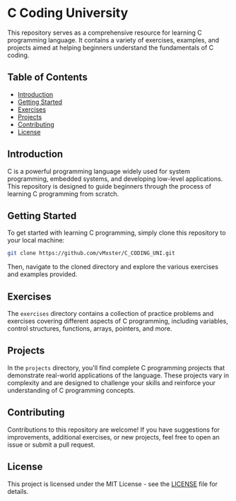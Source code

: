# C Coding University

This repository serves as a comprehensive resource for learning C programming language. It contains a variety of exercises, examples, and projects aimed at helping beginners understand the fundamentals of C coding.

## Table of Contents

- [Introduction](#introduction)
- [Getting Started](#getting-started)
- [Exercises](#exercises)
- [Projects](#projects)
- [Contributing](#contributing)
- [License](#license)

## Introduction

C is a powerful programming language widely used for system programming, embedded systems, and developing low-level applications. This repository is designed to guide beginners through the process of learning C programming from scratch.

## Getting Started

To get started with learning C programming, simply clone this repository to your local machine:

```bash
git clone https://github.com/vMxster/C_CODING_UNI.git
```

Then, navigate to the cloned directory and explore the various exercises and examples provided.

## Exercises

The `exercises` directory contains a collection of practice problems and exercises covering different aspects of C programming, including variables, control structures, functions, arrays, pointers, and more.

## Projects

In the `projects` directory, you'll find complete C programming projects that demonstrate real-world applications of the language. These projects vary in complexity and are designed to challenge your skills and reinforce your understanding of C programming concepts.

## Contributing

Contributions to this repository are welcome! If you have suggestions for improvements, additional exercises, or new projects, feel free to open an issue or submit a pull request.

## License

This project is licensed under the MIT License - see the [LICENSE](LICENSE) file for details.
